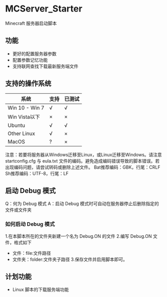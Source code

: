 # MCServer_Starter
 Minecraft 服务器启动脚本
## 功能

 - 更好的配置服务器参数
 - 配置参数记忆功能
 - 支持联网查找下载最新服务端文件
## 支持的操作系统

系统|支持|已测试
---|---|---
Win 10 - Win 7|√|√
Win Vista以下|×|×
Ubuntu|√|√
Other Linux|√|×
MacOS|?|×

注意：若要将服务器从Windows迁移至Linux，或Linux迁移至Windows。请注意 startconfig.cfg 与 eula.txt 文件的编码。避免造成编码错误导致的脚本错误。若出现编码问题，请尝试转码或删除上述文件。
Bat推荐编码：GBK，行尾：CRLF
Sh推荐编码：UTF-8，行尾：LF
## 启动 Debug 模式

Q：何为 Debug 模式
A：启动 Debug 模式时可自动在服务器停止后删除指定的文件或文件夹
### 如何启动 Debug 模式
1.在本脚本所在的文件夹新建一个名为 Debug.ON 的文件
2.编写 Debug.ON 文件，格式如下
 - 文件：file:文件路径
 - 文件夹：folder:文件夹子路径
3.保存文件并启用脚本即可。

## 计划功能
 - Linux 脚本的下载服务端功能